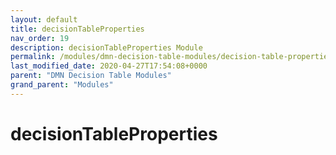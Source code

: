 ```yaml
---
layout: default
title: decisionTableProperties 
nav_order: 19
description: decisionTableProperties Module
permalink: /modules/dmn-decision-table-modules/decision-table-properties
last_modified_date: 2020-04-27T17:54:08+0000
parent: "DMN Decision Table Modules"
grand_parent: "Modules"
---
```


# decisionTableProperties